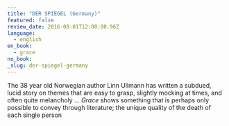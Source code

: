 ```yaml
---
title: "DER SPIEGEL (Germany)"
featured: false
review_date: 2016-08-01T12:00:00.96Z
language:
  - english
en_book:
  - grace
no_book:
_slug: der-spiegel-germany
---
```


The 38 year old Norwegian author Linn Ullmann has written a subdued, lucid story on themes that are easy to grasp, slightly mocking at times, and often quite melancholy … _Grace_ shows something that is perhaps only possible to convey through literature; the unique quality of the death of each single person

